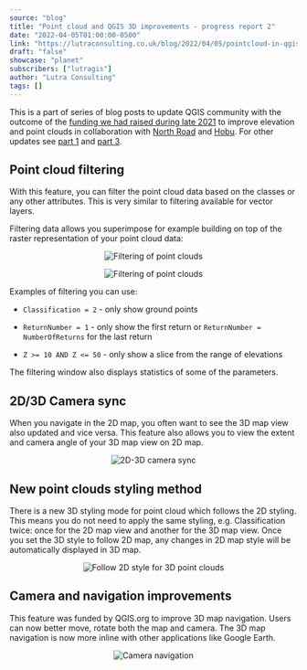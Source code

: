 ```yaml
---
source: "blog"
title: "Point cloud and QGIS 3D improvements - progress report 2"
date: "2022-04-05T01:00:00-0500"
link: "https://lutraconsulting.co.uk/blog/2022/04/05/pointcloud-in-qgis-update-2/"
draft: "false"
showcase: "planet"
subscribers: ["lutragis"]
author: "Lutra Consulting"
tags: []
---
```


<p>This is a part of series of blog posts to update QGIS community with the outcome of the <a href="https://www.lutraconsulting.co.uk/crowdfunding/elevation-pointcloud-enhancements-qgis/">funding we had raised during late 2021</a> to improve elevation and point clouds in collaboration with <a href="https://north-road.com/">North Road</a> and <a href="https://hobu.co/">Hobu</a>. For other updates see <a href="https://www.lutraconsulting.co.uk/blog/2022/03/15/pointcloud-in-qgis-update-1/">part 1</a> and <a href="https://www.lutraconsulting.co.uk/blog/2022/06/16/pointcloud-in-qgis-update-3/">part 3</a>.</p>

<h2 id="point-cloud-filtering">Point cloud filtering</h2>
<p>With this feature, you can filter the point cloud data based on the classes or any other attributes. This is very similar to filtering available for vector layers.</p>

<p>Filtering data allows you superimpose for example building on top of the raster representation of your point cloud data:</p>

<center>
  <p><img alt="Filtering of point clouds" src="https://lutraconsulting.co.uk/img/posts/filtering_pointcloud.png" title="Filtering of point clouds" /></p>
</center>

<center>
  <p><img alt="Filtering of point clouds" src="https://lutraconsulting.co.uk/img/posts/filtering_pointcloud.gif" title="Filtering of point clouds" /></p>
</center>

<p>Examples of filtering you can use:</p>

<ul>
  <li>
    <p><code class="highlighter-rouge">Classification = 2</code> - only show ground points</p>
  </li>
  <li>
    <p><code class="highlighter-rouge">ReturnNumber = 1</code> - only show the first return or <code class="highlighter-rouge">ReturnNumber = NumberOfReturns</code> for the last return</p>
  </li>
  <li>
    <p><code class="highlighter-rouge">Z &gt;= 10 AND Z &lt;= 50</code> - only show a slice from the range of elevations</p>
  </li>
</ul>

<p>The filtering window also displays statistics of some of the parameters.</p>

<h2 id="2d3d-camera-sync">2D/3D Camera sync</h2>
<p>When you navigate in the 2D map, you often want to see the 3D map view also updated and vice versa. This feature also allows you to view the extent and camera angle  of your 3D map view on 2D map.</p>

<center>
  <p><img alt="2D-3D camera sync" src="https://lutraconsulting.co.uk/img/posts/camera_2d_3d_sync_extent.gif" title="2D-3D camera sync" /></p>
</center>

<h2 id="new-point-clouds-styling-method">New point clouds styling method</h2>
<p>There is a new 3D styling mode for point cloud which follows the 2D styling. This means you do not need to apply the same styling, e.g. Classification twice: once for the 2D map view and another for the 3D map view. Once you set the 3D style to follow 2D map, any changes in 2D map  style will be automatically displayed in 3D map.</p>

<center>
  <p><img alt="Follow 2D style for 3D point clouds" src="https://lutraconsulting.co.uk/img/posts/follow-2d_symbology.gif" title="Follow 2D style for 3D point clouds" /></p>
</center>

<h2 id="camera-and-navigation-improvements">Camera and navigation improvements</h2>
<p>This feature was funded by QGIS.org to improve 3D map navigation. Users can now better move, rotate both the map and camera. The 3D map navigation is now more inline with other applications like Google Earth.</p>

<center>
  <p><img alt="Camera navigation" src="https://lutraconsulting.co.uk/img/posts/camera_navigation.gif" title="Camera navigation" /></p>
</center>
